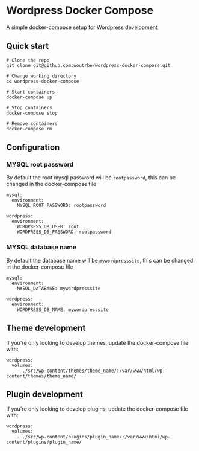 # Wordpress Docker Compose
A simple docker-compose setup for Wordpress development

## Quick start
```
# Clone the repo
git clone git@github.com:woutrbe/wordpress-docker-compose.git

# Change working directory
cd wordpress-docker-compose

# Start containers
docker-compose up

# Stop containers
docker-compose stop

# Remove containers
docker-compose rm
```

## Configuration

### MYSQL root password
By default the root mysql password will be `rootpassword`, this can be changed in the docker-compose file

```
mysql:
  environment:
    MYSQL_ROOT_PASSWORD: rootpassword

wordpress:
  environment:
    WORDPRESS_DB_USER: root
    WORDPRESS_DB_PASSWORD: rootpassword
```

### MYSQL database name
By default the database name will be `mywordpresssite`, this can be changed in the docker-compose file

```
mysql:
  environment:
    MYSQL_DATABASE: mywordpresssite

wordpress:
  environment:
    WORDPRESS_DB_NAME: mywordpresssite
```

## Theme development
If you're only looking to develop themes, update the docker-compose file with:
```
wordpress:
  volumes:
    - ./src/wp-content/themes/theme_name/:/var/www/html/wp-content/themes/theme_name/
```

## Plugin development
If you're only looking to develop plugins, update the docker-compose file with:
```
wordpress:
  volumes:
    - ./src/wp-content/plugins/plugin_name/:/var/www/html/wp-content/plugins/plugin_name/
```
